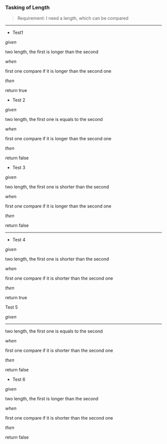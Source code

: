 ### Tasking of Length

> Requirement: I need a length, which can be compared

---
+ Test1

*given*  

two length, the first is longer than the second

*when*  

first one compare if it is longer than the second one


*then*  

return true


+ Test 2

*given*

two length, the first one is equals to the second

*when* 
 
first one compare if it is longer than the second one

*then*

return false

+ Test 3

*given*

two length, the first one is shorter than the second

*when*

first one compare if it is longer than the second one

*then*

return false

---
+ Test 4

*given*

two length, the first one is shorter than the second

*when*

first one compare if it is shorter than the second one

*then*

return true

Test 5

*given*

---

two length, the first one is equals to the second

*when* 
 
first one compare if it is shorter than the second one

*then*

return false

+ Test 6

*given*  

two length, the first is longer than the second

*when*  

first one compare if it is shorter than the second one


*then*  

return false